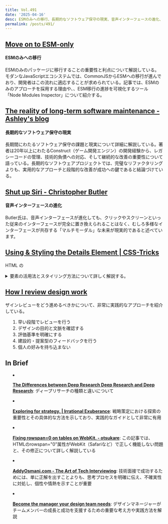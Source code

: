 ```yaml
---
title: Vol.491
date: '2025-04-16'
desc: ESMのみへの移行、長期的なソフトウェア保守の現実、音声インターフェースの進化、ほか計10リンク
permalink: /posts/491/
---
```



## [Move on to ESM-only](https://antfu.me/posts/move-on-to-esm-only)
#### ESMのみへの移行

ESMのみのパッケージに移行することの重要性と利点について解説している。モダンなJavaScriptエコシステムでは、CommonJSからESMへの移行が進んでおり、開発者はこの流れに適応することが求められている。記事では、ESMのみのアプローチを採用する理由や、、ESM移行の進捗を可視化するツール「Node Modules Inspector」について紹介する。


## [The reality of long-term software maintenance - Ashley's blog](https://www.construct.net/en/blogs/ashleys-blog-2/reality-long-term-software-1892)
#### 長期的なソフトウェア保守の現実

長期間にわたるソフトウェア保守の課題と現実について詳細に解説している。著者は20年以上にわたるConstruct（ゲーム開発エンジン）の開発経験から、レガシーコードの管理、技術的負債への対応、そして継続的な改善の重要性について語っている。長期的なソフトウェアプロジェクトでは、完璧なリファクタリングよりも、実用的なアプローチと段階的な改善が成功への鍵であると結論づけている。


## [Shut up Siri - Christopher Butler](https://www.chrbutler.com/shut-up-siri)
#### 音声インターフェースの進化

Butler氏は、音声インターフェースが進化しても、クリックやスクリーンといった従来のインターフェースが完全に置き換えられることはなく、むしろ多様なインターフェースが共存する「マルチモーダル」な未来が現実的であると述べています。​

## [Using & Styling the Details Element | CSS-Tricks](https://css-tricks.com/using-styling-the-details-element/)

HTML の <details> 要素と <summary> 要素の活用法とスタイリング方法について詳しく解説する。


## [How I review design work](https://uxdesign.cc/how-i-review-design-work-6323a06a4932)

ザインレビューをどう進めるべきかについて、非常に実践的なアプローチを紹介している。

1. 早い段階でレビューを行う
1. デザインの目的と文脈を確認する
1. 評価基準を明確にする
1. 建設的・提案型のフィードバックを行う
1. 個人の好みを持ち込まない


## In Brief

- **[The Differences between Deep Research Deep Research and Deep Research](https://leehanchung.github.io/blogs/2025/02/26/deep-research/)**: ディープリサーチの種類と違いについて

- **[Exploring for strategy. | Irrational Exuberance](https://lethain.com/exploring-for-strategy/)**: 戦略策定における探索の重要性とその具体的な方法を示しており、実践的なガイドとして非常に有用

- **[Fixing rowspan=0 on tables on WebKit. - otsukare](https://www.otsukare.info/2025/02/21/rowspan-zero-table)**: この記事では、HTMLのrowspan="0"属性がWebKit（Safariなど）で正しく機能しない問題と、その修正について詳しく解説している

- **[AddyOsmani.com - The Art of Tech Interviewing](https://addyosmani.com/blog/art-tech-interviews/)**: 技術面接で成功するためには、単に正解を出すことよりも、思考プロセスを明確に伝え、不確実性に対処し、個性や情熱を示すことが重要

- **[Become the manager your design team needs](https://adobe.design/stories/leading-design/become-the-manager-your-design-team-needs)**: デザインマネージャーがチームメンバーの成長と成功を支援するための重要な考え方や実践方法を解説
